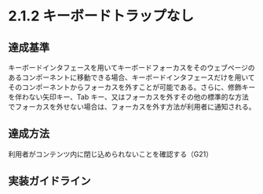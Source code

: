 # 2.1.2 キーボードトラップなし
## 達成基準
キーボードインタフェースを用いてキーボードフォーカスをそのウェブページのあるコンポーネントに移動できる場合、キーボードインタフェースだけを用いてそのコンポーネントからフォーカスを外すことが可能である。さらに、修飾キーを伴わない矢印キー、Tab キー、又はフォーカスを外すその他の標準的な方法でフォーカスを外せない場合は、フォーカスを外す方法が利用者に通知される。
## 達成方法
利用者がコンテンツ内に閉じ込められないことを確認する（G21）
## 実装ガイドライン